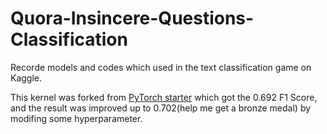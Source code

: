 # Quora-Insincere-Questions-Classification
Recorde models and codes which used in the text classification game on Kaggle.

This kernel was forked from [PyTorch starter](https://www.kaggle.com/hung96ad/pytorch-starter) which got the 0.692 F1 Score, and the result was improved up to 0.702(help me get a bronze medal) by modifing some hyperparameter. 
